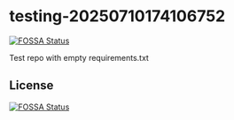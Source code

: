 # testing-20250710174106752
[![FOSSA Status](https://app.fossa.com/api/projects/git%2Bgithub.com%2Fkirogum%2Ftesting-20250710174106752.svg?type=shield)](https://app.fossa.com/projects/git%2Bgithub.com%2Fkirogum%2Ftesting-20250710174106752?ref=badge_shield)

Test repo with empty requirements.txt


## License
[![FOSSA Status](https://app.fossa.com/api/projects/git%2Bgithub.com%2Fkirogum%2Ftesting-20250710174106752.svg?type=large)](https://app.fossa.com/projects/git%2Bgithub.com%2Fkirogum%2Ftesting-20250710174106752?ref=badge_large)
